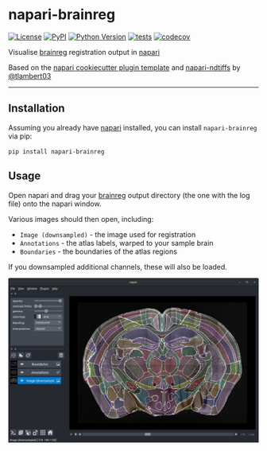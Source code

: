 # napari-brainreg

[![License](https://img.shields.io/pypi/l/napari-brainreg.svg?color=green)](https://github.com/napari/napari-brainreg/raw/master/LICENSE)
[![PyPI](https://img.shields.io/pypi/v/napari-brainreg.svg?color=green)](https://pypi.org/project/napari-brainreg)
[![Python Version](https://img.shields.io/pypi/pyversions/napari-brainreg.svg?color=green)](https://python.org)
[![tests](https://github.com/brainglobe/napari-brainreg/workflows/tests/badge.svg)](https://github.com/adamltyson/napari-brainreg/actions)
[![codecov](https://codecov.io/gh/brainglobe/napari-brainreg/branch/master/graph/badge.svg)](https://codecov.io/gh/adamltyson/napari-brainreg)

Visualise [brainreg](https://github.com/brainglobe/brainreg) registration output in [napari](https://github.com/napari/napari)

Based on the [napari cookiecutter plugin template](https://github.com/napari/cookiecutter-napari-plugin) and [napari-ndtiffs](https://github.com/tlambert03/napari-ndtiffs) by [@tlambert03](https://github.com/tlambert03)

----------------------------------

## Installation
Assuming you already have [napari](https://github.com/napari/napari) installed, you can install `napari-brainreg` via pip:

    pip install napari-brainreg

## Usage
Open napari and drag your [brainreg](https://github.com/brainglobe/brainreg) output directory (the one with the log file) onto the napari window.
    
Various images should then open, including:
* `Image (downsampled)` - the image used for registration
* `Annotations` - the atlas labels, warped to your sample brain
* `Boundaries` - the boundaries of the atlas regions

If you downsampled additional channels, these will also be loaded.

![process](https://raw.githubusercontent.com/brainglobe/napari-brainreg/master/resources/napari-brainreg.png)
